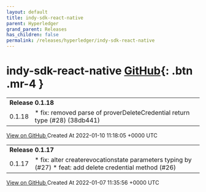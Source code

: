 ```yaml
---
layout: default
title: indy-sdk-react-native
parent: Hyperledger
grand_parent: Releases
has_children: false
permalink: /releases/hyperledger/indy-sdk-react-native
---
```


# indy-sdk-react-native <span class="fs-3 right-align">[GitHub](https://github.com/hyperledger/indy-sdk-react-native){: .btn .mr-4 }</span>


<div>
    <table>
        <tr>
            <td colspan="2">
                <b>
                    Release 0.1.18
                </b>
            </td>
        </tr>
        <tr>
            <td>
                <span class="chip">
                    0.1.18
                </span>
            </td>
            <td>
                * fix: removed parse of proverDeleteCredential return type (#28) (38db441)
            </td>
        </tr>
    </table>
    <a href="https://github.com/hyperledger/indy-sdk-react-native/releases/tag/0.1.18" class=".btn">
        View on GitHub
    </a>
    <span class="right-align">
        Created At 2022-01-10 11:18:05 +0000 UTC
    </span>
</div>

<div>
    <table>
        <tr>
            <td colspan="2">
                <b>
                    Release 0.1.17
                </b>
            </td>
        </tr>
        <tr>
            <td>
                <span class="chip">
                    0.1.17
                </span>
            </td>
            <td>
                * fix: alter createrevocationstate parameters typing by (#27)
* feat: add delete credential method (#26)
            </td>
        </tr>
    </table>
    <a href="https://github.com/hyperledger/indy-sdk-react-native/releases/tag/0.1.17" class=".btn">
        View on GitHub
    </a>
    <span class="right-align">
        Created At 2022-01-07 11:35:56 +0000 UTC
    </span>
</div>

